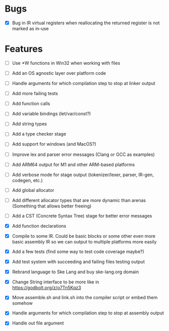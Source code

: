 # Bugs
- [x] Bug in IR virtual registers when reallocating the returned register is not marked as in-use

# Features
- [ ] Use *W functions in Win32 when working with files
- [ ] Add an OS agnostic layer over platform code
- [ ] Handle arguments for which compilation step to stop at linker output
- [ ] Add more failing tests
- [ ] Add function calls
- [ ] Add variable bindings (let/var/const?)
- [ ] Add string types
- [ ] Add a type checker stage
- [ ] Add support for windows (and MacOS?)
- [ ] Improve lex and parser error messages (Clang or GCC as examples)
- [ ] Add ARM64 output for M1 and other ARM-based platforms
- [ ] Add verbose mode for stage output (tokenizer/lexer, parser, IR-gen, codegen, etc.)
- [ ] Add global allocator
- [ ] Add different allocator types that are more dynamic than arenas (Something that allows better freeing)
- [ ] Add a CST (Concrete Syntax Tree) stage for better error messages

- [X] Add function declarations
- [x] Compile to some IR. Could be basic blocks or some other even more basic assembly IR so we can output to multiple platforms more easily
- [X] Add a few tests (find some way to test code coverage maybe?)
- [X] Add test system with succeeding and failing files testing output
- [X] Rebrand language to Ske Lang and buy ske-lang.org domain
- [X] Change String interface to be more like in https://godbolt.org/z/o7Tn5Kqz3
- [X] Move assemble.sh and link.sh into the compiler script or embed them somehow
- [X] Handle arguments for which compilation step to stop at assembly output
- [X] Handle out file argument

